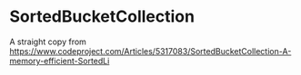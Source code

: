 # SortedBucketCollection
 A straight copy from https://www.codeproject.com/Articles/5317083/SortedBucketCollection-A-memory-efficient-SortedLi
